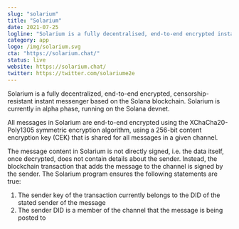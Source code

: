 ```yaml
---
slug: "solarium"
title: "Solarium"
date: 2021-07-25
logline: "Solarium is a fully decentralised, end-to-end encrypted instant messenger on the Solana blockchain."
category: app
logo: /img/solarium.svg
cta: "https://solarium.chat/"
status: live
website: https://solarium.chat/
twitter: https://twitter.com/solariume2e
---
```


Solarium is a fully decentralized, end-to-end encrypted, censorship-resistant instant messenger based on the Solana blockchain. Solarium is currently in alpha phase, running on the Solana devnet.

All messages in Solarium are end-to-end encrypted using the XChaCha20-Poly1305 symmetric encryption algorithm, using a 256-bit content encryption key (CEK) that is shared for all messages in a given channel.

The message content in Solarium is not directly signed, i.e. the data itself, once decrypted, does not contain details about the sender. Instead, the blockchain transaction that adds the message to the channel is signed by the sender. The Solarium program ensures the following statements are true:

1. The sender key of the transaction currently belongs to the DID of the stated sender of the message
2. The sender DID is a member of the channel that the message is being posted to
